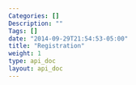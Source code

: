 ```yaml
---
Categories: []
Description: ""
Tags: []
date: "2014-09-29T21:54:53-05:00"
title: "Registration"
weight: 1
type: api_doc
layout: api_doc
---
```




